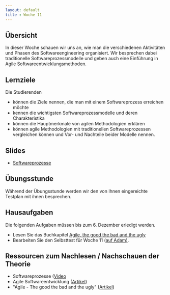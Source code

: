 ```yaml
---
layout: default
title : Woche 11
---
```



## Übersicht

In dieser Woche schauen wir uns an, wie man die verschiedenen Aktivitäten und Phasen
des Softwareengineering organisiert. Wir besprechen dabei traditionelle Softwareprozessmodelle
und geben auch eine Einführung in Agile Softwareentwicklungsmethoden.


## Lernziele

Die Studierenden

- können die Ziele nennen, die man mit einem Softwareprozess erreichen möchte
- kennen die wichtigsten Softwareprozessmodelle und deren Charakteristika
- können die Hauptmerkmale von agilen Methodologien erklären
- können agile Methodologien mit traditionellen Softwareprozessen vergleichen können und Vor- und Nachteile beider Modelle nennen. 

## Slides

* [Softwareprozesse](https://adam.unibas.ch/goto_adam_file_1506088_download.html)

## Übungsstunde

Während der Übungsstunde werden wir den von Ihnen eingereichte Testplan mit ihnen besprechen. 

## Hausaufgaben

Die folgenden Aufgaben müssen bis zum 6. Dezember erledigt werden. 
- Lesen Sie das Buchkapitel [Agile, the good the bad and the ugly](https://adam.unibas.ch/goto_adam_file_1500482.html)
- Bearbeiten Sie den Selbsttest für Woche 11 ([auf Adam)](https://adam.unibas.ch/goto_adam_tst_1500485.html).



## Ressourcen zum Nachlesen / Nachschauen der Theorie


* Softwareprozesse ([Video](https://tube.switch.ch/videos/2313bd63)
* Agile Softwareentwicklung  ([Artikel](./articles/agile.html))
* "Agile - The good the bad and the ugly"  ([Artikel](./articles/agile-critic.html))
